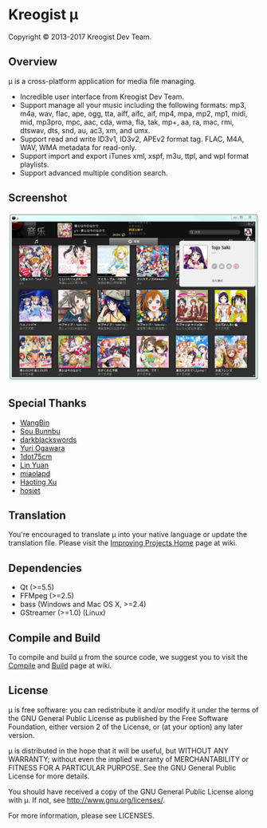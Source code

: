 # Kreogist μ

Copyright © 2013-2017 Kreogist Dev Team.

## Overview

μ is a cross-platform application for media file managing. 

* Incredible user interface from Kreogist Dev Team. 
* Support manage all your music including the following formats: mp3, m4a, wav, flac, ape, ogg, tta, aiff, aifc, aif, mp4, mpa, mp2, mp1, midi, mid, mp3pro, mpc, aac, cda, wma, fla, tak, mp+, aa, ra, mac, rmi, dtswav, dts, snd, au, ac3, xm, and umx.
* Support read and write ID3v1, ID3v2, APEv2 format tag. FLAC, M4A, WAV, WMA metadata for read-only.
* Support import and export iTunes xml, xspf, m3u, ttpl, and wpl format playlists.
* Support advanced multiple condition search.

## Screenshot

![Screenshot](https://raw.githubusercontent.com/Kreogist/kreogist.github.com/master/Mu/images/screenshot.png)

## Special Thanks
* [WangBin](https://github.com/wang-bin)
* [Sou Bunnbu](https://github.com/iyzsong)
* [darkblackswords](http://darkblackswords.deviantart.com/)
* [Yuri Ogawara]()
* [1dot75cm](https://github.com/1dot75cm)
* [Lin Yuan](https://github.com/SphericalHarnomics)
* [miaolapd](https://github.com/miaolapd)
* [Haoting Xu]()
* [hosiet](https://github.com/hosiet)

## Translation

You're encouraged to translate µ into your native language or update the translation file. Please visit the [Improving Projects Home](https://github.com/Kreogist/Mu/wiki/Improving-Projects-Home#translate-%C2%B5-to-your-own-language) page at wiki.

## Dependencies
* Qt (>=5.5)
* FFMpeg (>=2.5)
* bass (Windows and Mac OS X, >=2.4)
* GStreamer (>=1.0) (Linux)

## Compile and Build

To compile and build μ from the source code, we suggest you to visit the [Compile](https://github.com/Kreogist/Mu/wiki/Compile) and [Build](https://github.com/Kreogist/Mu/wiki/Build) page at wiki.

## License

μ is free software: you can redistribute it and/or modify it under the terms of the GNU General Public License as published by the Free Software Foundation, either version 2 of the License, or (at your option) any later version.

μ is distributed in the hope that it will be useful, but WITHOUT ANY WARRANTY; without even the implied warranty of MERCHANTABILITY or FITNESS FOR A PARTICULAR PURPOSE. See the GNU General Public License for more details.

You should have received a copy of the GNU General Public License along with μ. If not, see http://www.gnu.org/licenses/.

For more information, please see LICENSES.
